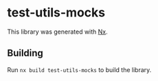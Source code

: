 # test-utils-mocks

This library was generated with [Nx](https://nx.dev).

## Building

Run `nx build test-utils-mocks` to build the library.
